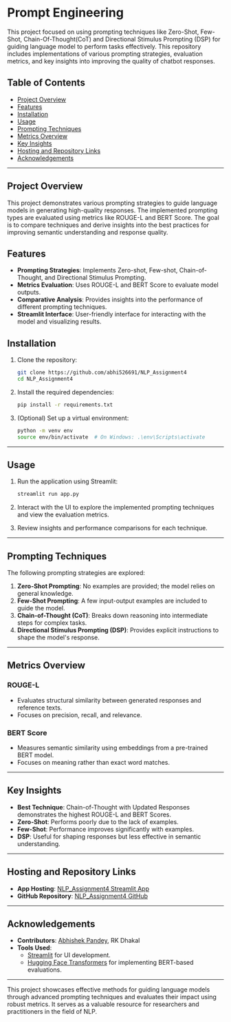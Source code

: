 # Prompt Engineering

This project focused on using prompting techniques like Zero-Shot, Few-Shot, Chain-Of-Thought(CoT) and Directional Stimulus Prompting (DSP) for guiding language model to perform tasks effectively. This repository includes implementations of various prompting strategies, evaluation metrics, and key insights into improving the quality of chatbot responses.

## Table of Contents

- [Project Overview](#project-overview)
- [Features](#features)
- [Installation](#installation)
- [Usage](#usage)
- [Prompting Techniques](#prompting-techniques)
- [Metrics Overview](#metrics-overview)
- [Key Insights](#key-insights)
- [Hosting and Repository Links](#hosting-and-repository-links)
- [Acknowledgements](#acknowledgements)

---

## Project Overview

This project demonstrates various prompting strategies to guide language models in generating high-quality responses. The implemented prompting types are evaluated using metrics like ROUGE-L and BERT Score. The goal is to compare techniques and derive insights into the best practices for improving semantic understanding and response quality.

## Features

- **Prompting Strategies**: Implements Zero-shot, Few-shot, Chain-of-Thought, and Directional Stimulus Prompting.
- **Metrics Evaluation**: Uses ROUGE-L and BERT Score to evaluate model outputs.
- **Comparative Analysis**: Provides insights into the performance of different prompting techniques.
- **Streamlit Interface**: User-friendly interface for interacting with the model and visualizing results.

## Installation

1. Clone the repository:

   ```bash
   git clone https://github.com/abhi526691/NLP_Assignment4
   cd NLP_Assignment4
   ```

2. Install the required dependencies:

   ```bash
   pip install -r requirements.txt
   ```

3. (Optional) Set up a virtual environment:

   ```bash
   python -m venv env
   source env/bin/activate  # On Windows: .\env\Scripts\activate
   ```

---

## Usage

1. Run the application using Streamlit:

   ```bash
   streamlit run app.py
   ```

2. Interact with the UI to explore the implemented prompting techniques and view the evaluation metrics.
3. Review insights and performance comparisons for each technique.

---

## Prompting Techniques

The following prompting strategies are explored:

1. **Zero-Shot Prompting**: No examples are provided; the model relies on general knowledge.
2. **Few-Shot Prompting**: A few input-output examples are included to guide the model.
3. **Chain-of-Thought (CoT)**: Breaks down reasoning into intermediate steps for complex tasks.
4. **Directional Stimulus Prompting (DSP)**: Provides explicit instructions to shape the model's response.

---

## Metrics Overview

### ROUGE-L
- Evaluates structural similarity between generated responses and reference texts.
- Focuses on precision, recall, and relevance.

### BERT Score
- Measures semantic similarity using embeddings from a pre-trained BERT model.
- Focuses on meaning rather than exact word matches.

---

## Key Insights

- **Best Technique**: Chain-of-Thought with Updated Responses demonstrates the highest ROUGE-L and BERT Scores.
- **Zero-Shot**: Performs poorly due to the lack of examples.
- **Few-Shot**: Performance improves significantly with examples.
- **DSP**: Useful for shaping responses but less effective in semantic understanding.

---

## Hosting and Repository Links

- **App Hosting**: [NLP_Assignment4 Streamlit App](https://abhi526691-nlp-assignment4-app-pvf4vt.streamlit.app/)
- **GitHub Repository**: [NLP_Assignment4 GitHub](https://github.com/abhi526691/NLP_Assignment4)

---

## Acknowledgements

- **Contributors**: [Abhishek Pandey](https://github.com/abhi526691), RK Dhakal
- **Tools Used**:
  - [Streamlit](https://streamlit.io/) for UI development.
  - [Hugging Face Transformers](https://huggingface.co/transformers/) for implementing BERT-based evaluations.

---

This project showcases effective methods for guiding language models through advanced prompting techniques and evaluates their impact using robust metrics. It serves as a valuable resource for researchers and practitioners in the field of NLP.


